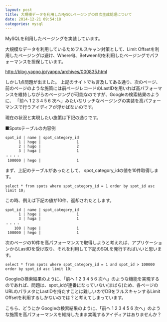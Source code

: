 ```yaml
---
layout: post
title: 大規模データを利用したMySQLページングの目次生成処理について
date: 2014-12-21 09:54:18
categories: mysql
---
```

<!-- {% raw %} -->
<p>MySQLを利用したページングを実装しています。</p>

<p>大規模なデータを利用しているためフルスキャン対策として、Limit Offsetを利用したページングは避け、Where句、Between句を利用したページングでパフォーマンスを担保しています。</p>

<p><a href="http://blog.yappo.jp/yappo/archives/000835.html" rel="nofollow">http://blog.yappo.jp/yappo/archives/000835.html</a></p>

<p>しかし1点問題が出ました。
上記のサイトでも言及してある通り、次のページ、前のページのような施策には前ページレコードのLastIDを用いれば高パフォーマンスを維持しながらのページングが可能なのですが、Googleの検索結果のように、
「前へ 1 2 3 4 5 6 次へ」みたいなリッチなページングの実装を高パフォーマンスで行うアイディアが浮かばないのです。</p>

<p>現在の状況と実現したい施策は下記の通りです。</p>

<p>■Spotsテーブルの内容例</p>

<pre><code>spot_id | name | spot_category_id
      1 | hoge |                1
      2 | hugo |                2
      3 | huga |                1
・・・・
 100000 | hego |                1
</code></pre>

<p>まず、上記のテーブルがあったとして、
spot_category_idの値を10件取得します。</p>

<pre><code>select * from spots where spot_category_id = 1 order by spot_id asc limit 10;
</code></pre>

<p>この時、例えば下記の値が10件、返却されたとします。</p>

<pre><code>spot_id | name | spot_category_id
      1 | hoge |                1
      3 | huga |                1
・・・・
    100 | huge |                1
 100000 | hego |                1
</code></pre>

<p>次のページの10件を高パフォーマンスで取得しようと考えれば、アプリケーションからLastIDを受け取り、それを利用して下記のSQLを発行すればいいと思います。</p>

<pre><code>select * from spots where spot_category_id = 1 and spot_id &gt; 100000 order by spot_id asc limit 10;
</code></pre>

<p>Googleの検索結果のように、「前へ 1 2 3 4 5 6 次へ」のような機能を実現するのであれば、問題は、spot_idが連番になっていない(まばら)ため、各ページのURLのパラメタにLastIDを持たすことは難しいのでDBをフルスキャンするLimit Offsetを利用するしかないのでは？と考えてしまっています。</p>

<p>こちら、どうにか
Googleの検索結果のように、「前へ 1 2 3 4 5 6 次へ」のような施策を高パフォーマンスを維持したまま実現するアイディアはありませんか？</p>
<!-- {% endraw %} -->
